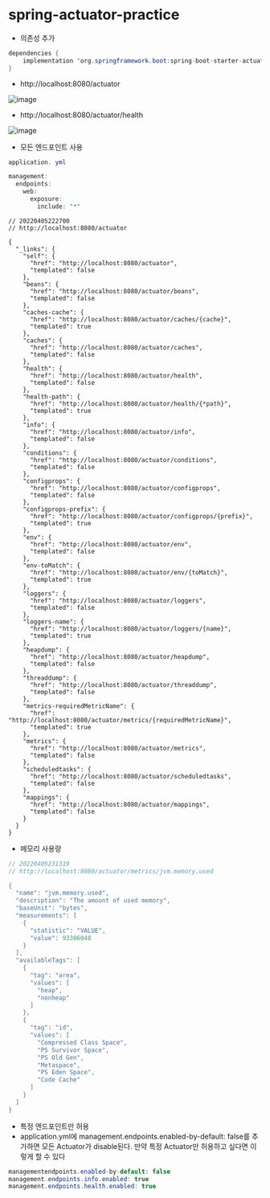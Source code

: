 # spring-actuator-practice

+ 의존성 추가
```java
dependencies {
    implementation 'org.springframework.boot:spring-boot-starter-actuator'
}
```

+ http://localhost:8080/actuator

![image](https://user-images.githubusercontent.com/76584547/161757358-48bb0dad-62c1-43de-bb3f-26dd3e576121.png)


+ http://localhost:8080/actuator/health

![image](https://user-images.githubusercontent.com/76584547/161757560-15ed2a9f-936b-4d8c-bfd6-bcd0e0e8f3a1.png)


+ 모든 엔드포인트 사용
```java
application. yml

management:
  endpoints:
    web:
      exposure:
        include: "*"

```

```
// 20220405222700
// http://localhost:8080/actuator

{
  "_links": {
    "self": {
      "href": "http://localhost:8080/actuator",
      "templated": false
    },
    "beans": {
      "href": "http://localhost:8080/actuator/beans",
      "templated": false
    },
    "caches-cache": {
      "href": "http://localhost:8080/actuator/caches/{cache}",
      "templated": true
    },
    "caches": {
      "href": "http://localhost:8080/actuator/caches",
      "templated": false
    },
    "health": {
      "href": "http://localhost:8080/actuator/health",
      "templated": false
    },
    "health-path": {
      "href": "http://localhost:8080/actuator/health/{*path}",
      "templated": true
    },
    "info": {
      "href": "http://localhost:8080/actuator/info",
      "templated": false
    },
    "conditions": {
      "href": "http://localhost:8080/actuator/conditions",
      "templated": false
    },
    "configprops": {
      "href": "http://localhost:8080/actuator/configprops",
      "templated": false
    },
    "configprops-prefix": {
      "href": "http://localhost:8080/actuator/configprops/{prefix}",
      "templated": true
    },
    "env": {
      "href": "http://localhost:8080/actuator/env",
      "templated": false
    },
    "env-toMatch": {
      "href": "http://localhost:8080/actuator/env/{toMatch}",
      "templated": true
    },
    "loggers": {
      "href": "http://localhost:8080/actuator/loggers",
      "templated": false
    },
    "loggers-name": {
      "href": "http://localhost:8080/actuator/loggers/{name}",
      "templated": true
    },
    "heapdump": {
      "href": "http://localhost:8080/actuator/heapdump",
      "templated": false
    },
    "threaddump": {
      "href": "http://localhost:8080/actuator/threaddump",
      "templated": false
    },
    "metrics-requiredMetricName": {
      "href": "http://localhost:8080/actuator/metrics/{requiredMetricName}",
      "templated": true
    },
    "metrics": {
      "href": "http://localhost:8080/actuator/metrics",
      "templated": false
    },
    "scheduledtasks": {
      "href": "http://localhost:8080/actuator/scheduledtasks",
      "templated": false
    },
    "mappings": {
      "href": "http://localhost:8080/actuator/mappings",
      "templated": false
    }
  }
}
```

+ 메모리 사용량
```java
// 20220405231319
// http://localhost:8080/actuator/metrics/jvm.memory.used

{
  "name": "jvm.memory.used",
  "description": "The amount of used memory",
  "baseUnit": "bytes",
  "measurements": [
    {
      "statistic": "VALUE",
      "value": 93306048
    }
  ],
  "availableTags": [
    {
      "tag": "area",
      "values": [
        "heap",
        "nonheap"
      ]
    },
    {
      "tag": "id",
      "values": [
        "Compressed Class Space",
        "PS Survivor Space",
        "PS Old Gen",
        "Metaspace",
        "PS Eden Space",
        "Code Cache"
      ]
    }
  ]
}
```

+ 특정 엔드포인트만 허용
+ application.yml에 management.endpoints.enabled-by-default: false를 추가하면 모든 Actuator가 disable된다.
만약 특정 Actuator만 허용하고 싶다면 이렇게 할 수 있다
```java
managementendpoints.enabled-by-default: false
management.endpoints.info.enabled: true
management.endpoints.health.enabled: true
```
